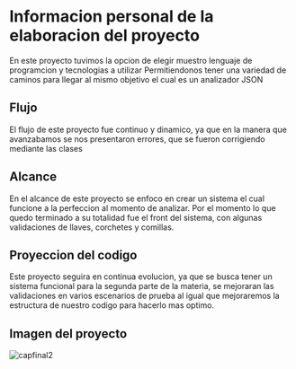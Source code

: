 # Informacion personal de la elaboracion del proyecto

En este proyecto tuvimos la opcion de elegir muestro lenguaje de programcion y tecnologias a utilizar
Permitiendonos tener una variedad de caminos para llegar al mismo objetivo el cual es un analizador JSON

## Flujo
El flujo de este proyecto fue continuo y dinamico, ya que en la manera que avanzabamos se nos presentaron errores, que se fueron corrigiendo mediante las clases

## Alcance
En el alcance de este proyecto se enfoco en crear un sistema el cual funcione a la perfeccion al momento de analizar.
Por el momento lo que quedo terminado a su totalidad fue el front del sistema, con algunas validaciones de llaves, corchetes y comillas.

## Proyeccion del codigo
Este proyecto seguira en continua evolucion, ya que se busca tener un sistema funcional para la segunda parte de la materia, 
se mejoraran las validaciones en varios escenarios de prueba al igual que mejoraremos la estructura de nuestro codigo para hacerlo mas optimo.

## Imagen del proyecto
![capfinal2](https://github.com/fendyroiz/JSON/assets/115648087/59747c7a-e432-4be2-90ab-67595e7cd188)
